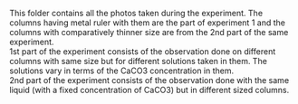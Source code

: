 This folder contains all the photos taken during the experiment. The columns having metal ruler with them are 
the part of experiment 1 and the columns with comparatively thinner size are from the 2nd part of the same experiment.
</br>
1st part of the experiment consists of the observation done on different columns with same size but for different 
solutions taken in them. The solutions vary in terms of the CaCO3 concentration in them.
</br>
2nd part of the experiment consists of the observation done with the same liquid (with a fixed concentration of CaCO3) but 
in different sized columns.
